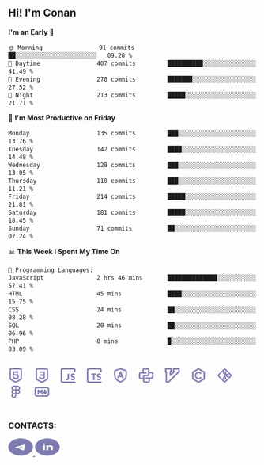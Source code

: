 ## Hi! I'm Conan

<!--START_SECTION:waka-->
**I'm an Early 🐤** 

```text
🌞 Morning                91 commits          ██░░░░░░░░░░░░░░░░░░░░░░░   09.28 % 
🌆 Daytime                407 commits         ██████████░░░░░░░░░░░░░░░   41.49 % 
🌃 Evening                270 commits         ███████░░░░░░░░░░░░░░░░░░   27.52 % 
🌙 Night                  213 commits         █████░░░░░░░░░░░░░░░░░░░░   21.71 % 
```
📅 **I'm Most Productive on Friday** 

```text
Monday                   135 commits         ███░░░░░░░░░░░░░░░░░░░░░░   13.76 % 
Tuesday                  142 commits         ████░░░░░░░░░░░░░░░░░░░░░   14.48 % 
Wednesday                128 commits         ███░░░░░░░░░░░░░░░░░░░░░░   13.05 % 
Thursday                 110 commits         ███░░░░░░░░░░░░░░░░░░░░░░   11.21 % 
Friday                   214 commits         █████░░░░░░░░░░░░░░░░░░░░   21.81 % 
Saturday                 181 commits         █████░░░░░░░░░░░░░░░░░░░░   18.45 % 
Sunday                   71 commits          ██░░░░░░░░░░░░░░░░░░░░░░░   07.24 % 
```


📊 **This Week I Spent My Time On** 

```text
💬 Programming Languages: 
JavaScript               2 hrs 46 mins       ██████████████░░░░░░░░░░░   57.41 % 
HTML                     45 mins             ████░░░░░░░░░░░░░░░░░░░░░   15.75 % 
CSS                      24 mins             ██░░░░░░░░░░░░░░░░░░░░░░░   08.28 % 
SQL                      20 mins             ██░░░░░░░░░░░░░░░░░░░░░░░   06.96 % 
PHP                      8 mins              █░░░░░░░░░░░░░░░░░░░░░░░░   03.09 % 
```


<!--END_SECTION:waka-->


<br>

<div align="left">
  <img src="icons/skills/html.svg" height="30" alt="html5"/>
  <img width="15"/>
  <img src="icons/skills/css.svg" height="30" alt="css"/>
    <img width="15"/>
  <img src="icons/skills/javascript.svg" height="30" alt="javascript"/>
  <img width="15"/>
  <img src="icons/skills/typescript.svg" height="30" alt="typescript"/>
  <img width="15"/>
  <img src="icons/skills/angular.svg" height="30" alt="angular"/>
  <img width="15"/>
  <img src="icons/skills/python.svg" height="30" alt="python"/>
  <img width="15"/>
  <img src="icons/skills/vim.svg" height="30" alt="vim"  />
  <img width="15"/>
  <img src="icons/skills/c.svg" height="30" alt="c"/>
  <img width="15"/>
  <img src="icons/skills/git.svg" height="30" alt="git"/>
  <img width="15"/>
  <img src="icons/skills/figma.svg" height="30" alt="figma"/>
  <img width="15"/>
  <img src="icons/skills/markdown.svg" height="30" alt="markdown"/>
</div>

<br>


### CONTACTS:

<div align="left">
  <a href="https://t.me/gkkconan">
    <img src="icons/contacts/telegram.svg" width="50" height="35" alt="telegram"/>
  </a>
  <a href="https://www.linkedin.com/in/gkkconan">
    <img src="icons/contacts/linkedin.svg" width="50" height="35" alt="linkedin"/>
  </a>
</div>
